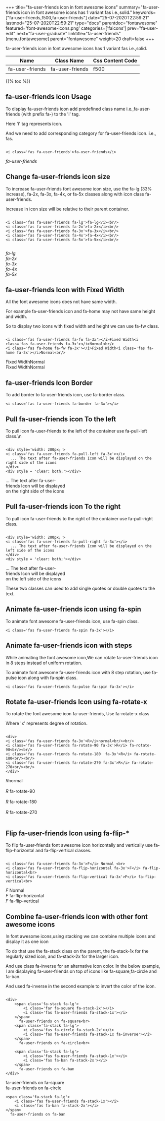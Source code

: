 +++
title="fa-user-friends icon in font awesome icons"
summary="fa-user-friends icon in font awesome icons has 1 variant fas i.e.,solid."
keywords=["fa-user-friends,f500,fa-user-friends"]
date="25-07-2020T22:59:21"
lastmod="25-07-2020T22:59:21"
type="docs"
parentdoc="fontawesome"
featured='font-awesome-icons.png'
categories=['faicons']
prev="fa-user-edit"
next="fa-user-graduate"
linktitle="fa-user-friends"
[menu.fontawesome]
parent="fontawesome"
weight=20
draft=false
+++


fa-user-friends icon in font awesome icons has 1 variant fas i.e.,solid.

<div class='table-responsive'><table class='table'><thead><tr><th>Name</th><th>Class Name</th><th>Css Content Code</th></tr></thead><tbody><tr><td>fa-user-friends</td><td>fa-user-friends</td><td>f500</td></tr></tbody></table></div>


{{% toc %}}


## fa-user-friends icon Usage

To display fa-user-friends icon add predefined class name i.e.,fa-user-friends (with prefix fa-) to the 'i' tag.

Here 'i' tag represents icon.

And we need to add corresponding category for fa-user-friends icon. i.e., fas.


```

<i class='fas fa-user-friends'>fa-user-friends</i>
```

<i class='fas fa-user-friends'>fa-user-friends</i>




## Change fa-user-friends icon size
To increase fa-user-friends font awesome icon size, use the fa-lg (33% increase), fa-2x, fa-3x, fa-4x, or fa-5x classes along with icon class fa-user-friends.

Increase in icon size will be relative to their parent container. 

```

<i class='fas fa-user-friends fa-lg'>fa-lg</i><br/>
<i class='fas fa-user-friends fa-2x'>fa-2x</i><br/>
<i class='fas fa-user-friends fa-3x'>fa-3x</i><br/>
<i class='fas fa-user-friends fa-4x'>fa-4x</i><br/>
<i class='fas fa-user-friends fa-5x'>fa-5x</i><br/>
            
```

<i class='fas fa-user-friends fa-lg'>fa-lg</i><br/>
<i class='fas fa-user-friends fa-2x'>fa-2x</i><br/>
<i class='fas fa-user-friends fa-3x'>fa-3x</i><br/>
<i class='fas fa-user-friends fa-4x'>fa-4x</i><br/>
<i class='fas fa-user-friends fa-5x'>fa-5x</i><br/>
            



## fa-user-friends Icon with Fixed Width 

All the font awesome icons does not have same width.

For example fa-user-friends icon and fa-home may not have same height and width.

So to display two icons with fixed width and height we can use fa-fw class.


```

<i class='fas fa-user-friends fa-fw fa-3x'></i>Fixed Width<i class='fas fa-user-friends fa-3x'></i>Normal<br/>
<i class='fas fa-home fa-fw fa-3x'></i>Fixed Width<i class='fas fa-home fa-3x'></i>Normal<br/>
```

<i class='fas fa-user-friends fa-fw fa-3x'></i>Fixed Width<i class='fas fa-user-friends fa-3x'></i>Normal<br/>
<i class='fas fa-home fa-fw fa-3x'></i>Fixed Width<i class='fas fa-home fa-3x'></i>Normal<br/>



## fa-user-friends Icon Border 

To add border to fa-user-friends icon, use fa-border class.


```
<i class='fas fa-user-friends fa-border fa-3x'></i>

```
<i class='fas fa-user-friends fa-border fa-3x'></i>





## Pull fa-user-friends icon To the left

To pull icon fa-user-friends to the left of the container use fa-pull-left class.\n

```

<div style='width: 200px;'>
<i class='fas fa-user-friends fa-pull-left fa-3x'></i>
  ... The text after fa-user-friends Icon will be displayed on the right side of the icons
</div>
<div style = 'clear: both;'></div>
```

<div style='width: 200px;'>
<i class='fas fa-user-friends fa-pull-left fa-3x'></i>
  ... The text after fa-user-friends Icon will be displayed on the right side of the icons
</div>
<div style = 'clear: both;'></div>




## Pull fa-user-friends icon To the right
To pull icon fa-user-friends to the right of the container use fa-pull-right class.

```

<div style='width: 200px;'>
<i class='fas fa-user-friends fa-pull-right fa-3x'></i>
  ... The text after fa-user-friends Icon will be displayed on the left side of the icons
</div>
<div style = 'clear: both;'></div>
```

<div style='width: 200px;'>
<i class='fas fa-user-friends fa-pull-right fa-3x'></i>
  ... The text after fa-user-friends Icon will be displayed on the left side of the icons
</div>
<div style = 'clear: both;'></div>

These two classes can used to add single quotes or double quotes to the text.


## Animate fa-user-friends icon using fa-spin
To animate font awesome fa-user-friends icon, use fa-spin class.

```
<i class='fas fa-user-friends fa-spin fa-3x'></i>
```
<i class='fas fa-user-friends fa-spin fa-3x'></i>




## Animate fa-user-friends icon with steps
While animating the font awesome icon,We can rotate fa-user-friends icon in 8 steps instead of uniform rotation.

To animate font awesome fa-user-friends icon with 8 step rotation, use fa-pulse icon along with fa-spin class.


```
<i class='fas fa-user-friends fa-pulse fa-spin fa-3x'></i>

```
<i class='fas fa-user-friends fa-pulse fa-spin fa-3x'></i>





## Rotate fa-user-friends Icon using fa-rotate-x
To rotate the font awesome icon fa-user-friends, Use fa-rotate-x class

Where 'x' represents degree of rotation.


```

<div>
<i class='fas fa-user-friends fa-3x'>R</i>normal<br/><br/>
<i class='fas fa-user-friends fa-rotate-90 fa-3x'>R</i> fa-rotate-90<br/><br/> 
<i class='fas fa-user-friends fa-rotate-180  fa-3x'>R</i> fa-rotate-180<br/><br/> 
<i class='fas fa-user-friends fa-rotate-270 fa-3x'>R</i> fa-rotate-270<br/><br/>
</div>
```

<div>
<i class='fas fa-user-friends fa-3x'>R</i>normal<br/><br/>
<i class='fas fa-user-friends fa-rotate-90 fa-3x'>R</i> fa-rotate-90<br/><br/> 
<i class='fas fa-user-friends fa-rotate-180  fa-3x'>R</i> fa-rotate-180<br/><br/> 
<i class='fas fa-user-friends fa-rotate-270 fa-3x'>R</i> fa-rotate-270<br/><br/>
</div>




## Flip fa-user-friends Icon using fa-flip-*
To flip fa-user-friends font awesome icon horizontally and vertically use fa-flip-horizontal and fa-flip-vertical classes. 

```

<i class='fas fa-user-friends fa-3x'>F</i> Normal <br>
<i class='fas fa-user-friends fa-flip-horizontal fa-3x'>F</i> fa-flip-horizontal<br>
<i class='fas fa-user-friends fa-flip-vertical fa-3x'>F</i> fa-flip-vertical<br>
```

<i class='fas fa-user-friends fa-3x'>F</i> Normal <br>
<i class='fas fa-user-friends fa-flip-horizontal fa-3x'>F</i> fa-flip-horizontal<br>
<i class='fas fa-user-friends fa-flip-vertical fa-3x'>F</i> fa-flip-vertical<br>




## Combine fa-user-friends icon with other font awesome icons
In font awesome icons,using stacking we can combine multiple icons and display it as one icon 

To do that use the fa-stack class on the parent, the fa-stack-1x for the regularly sized icon, and fa-stack-2x for the larger icon.

And use class fa-inverse for an alternative icon color. 
In the below example, I am displaying fa-user-friends on top of icons like fa-square,fa-circle and fa-ban.

And used fa-inverse in the second example to invert the color of the icon.

```

<div>
    <span class='fa-stack fa-lg'>
        <i class='far fa-square fa-stack-2x'></i>
        <i class='fas fa-user-friends fa-stack-1x'></i>
    </span>
      fa-user-friends on fa-square<br>
    <span class='fa-stack fa-lg'>
        <i class='fas fa-circle fa-stack-2x'></i>
        <i class='fas fa-user-friends fa-stack-1x fa-inverse'></i>
    </span>
      fa-user-friends on fa-circle<br>

    <span class='fa-stack fa-lg'>
        <i class='fas fa-user-friends fa-stack-1x'></i>
        <i class='fas fa-ban fa-stack-2x'></i>
    </span>
      fa-user-friends on fa-ban
</div>
```

<div>
    <span class='fa-stack fa-lg'>
        <i class='far fa-square fa-stack-2x'></i>
        <i class='fas fa-user-friends fa-stack-1x'></i>
    </span>
      fa-user-friends on fa-square<br>
    <span class='fa-stack fa-lg'>
        <i class='fas fa-circle fa-stack-2x'></i>
        <i class='fas fa-user-friends fa-stack-1x fa-inverse'></i>
    </span>
      fa-user-friends on fa-circle<br>

    <span class='fa-stack fa-lg'>
        <i class='fas fa-user-friends fa-stack-1x'></i>
        <i class='fas fa-ban fa-stack-2x'></i>
    </span>
      fa-user-friends on fa-ban
</div>






